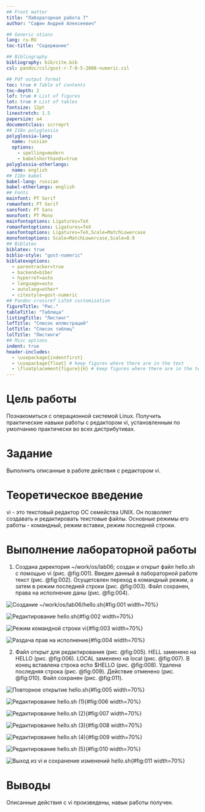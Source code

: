 ```yaml
---
## Front matter
title: "Лабораторная работа 7"
author: "Сафин Андрей Алексеевич"

## Generic otions
lang: ru-RU
toc-title: "Содержание"

## Bibliography
bibliography: bib/cite.bib
csl: pandoc/csl/gost-r-7-0-5-2008-numeric.csl

## Pdf output format
toc: true # Table of contents
toc-depth: 2
lof: true # List of figures
lot: true # List of tables
fontsize: 12pt
linestretch: 1.5
papersize: a4
documentclass: scrreprt
## I18n polyglossia
polyglossia-lang:
  name: russian
  options:
	- spelling=modern
	- babelshorthands=true
polyglossia-otherlangs:
  name: english
## I18n babel
babel-lang: russian
babel-otherlangs: english
## Fonts
mainfont: PT Serif
romanfont: PT Serif
sansfont: PT Sans
monofont: PT Mono
mainfontoptions: Ligatures=TeX
romanfontoptions: Ligatures=TeX
sansfontoptions: Ligatures=TeX,Scale=MatchLowercase
monofontoptions: Scale=MatchLowercase,Scale=0.9
## Biblatex
biblatex: true
biblio-style: "gost-numeric"
biblatexoptions:
  - parentracker=true
  - backend=biber
  - hyperref=auto
  - language=auto
  - autolang=other*
  - citestyle=gost-numeric
## Pandoc-crossref LaTeX customization
figureTitle: "Рис."
tableTitle: "Таблица"
listingTitle: "Листинг"
lofTitle: "Список иллюстраций"
lotTitle: "Список таблиц"
lolTitle: "Листинги"
## Misc options
indent: true
header-includes:
  - \usepackage{indentfirst}
  - \usepackage{float} # keep figures where there are in the text
  - \floatplacement{figure}{H} # keep figures where there are in the text
---
```


# Цель работы

Познакомиться с операционной системой Linux. Получить практические навыки работы с редактором vi, установленным по умолчанию практически во всех дистрибутивах.

# Задание

Выполнить описанные в работе действия с редактором vi.

# Теоретическое введение

vi - это текстовый редактор ОС семейства UNIX. Он позволяет создавать и редактировать текстовые файлы. Основные режимы его работы - командный, режим вставки, режим последней строки.

# Выполнение лабораторной работы

1. Создана директория ~/work/os/lab06; создан и открыт файл hello.sh с помощью vi (рис. @fig:001). Введен данный в лабораторной работе текст (рис. @fig:002). Осущетсвлен переход в командный режим, а затем в режим последней строки (рис. @fig:003). Файл сохранен, права на исполнение даны (рис. @fig:004). 

![Создание ~/work/os/lab06/hello.sh](image/001.png){#fig:001 width=70%}

![Редактирование hello.sh](image/002.png){#fig:002 width=70%}

![Режим командной строки vi](image/003.png){#fig:003 width=70%}

![Раздача прав на исполнение](image/004.png){#fig:004 width=70%}

2. Файл открыт для редактирования (рис. @fig:005). HELL заменено на HELLO (рис. @fig:006). LOCAL заменено на local (рис. @fig:007). В конец вставлена строка echo $HELLO (рис. @fig:008). Удалена последняя строка (рис. @fig:009). Действие отменено (рис. @fig:010). Файл сохранен (рис. @fig:011).

![Повторное открытие hello.sh](image/005.png){#fig:005 width=70%}

![Редактирование hello.sh (1)](image/006.png){#fig:006 width=70%}

![Редактирование hello.sh (2)](image/007.png){#fig:007 width=70%}

![Редактирование hello.sh (3)](image/008.png){#fig:008 width=70%}

![Редактирование hello.sh (4)](image/009.png){#fig:009 width=70%}

![Редактирование hello.sh (5)](image/010.png){#fig:010 width=70%}

![Выход из vi и сохранение изменений hello.sh](image/011.png){#fig:011 width=70%}

# Выводы

Описанные действия с vi произведены, навык работы получен.
